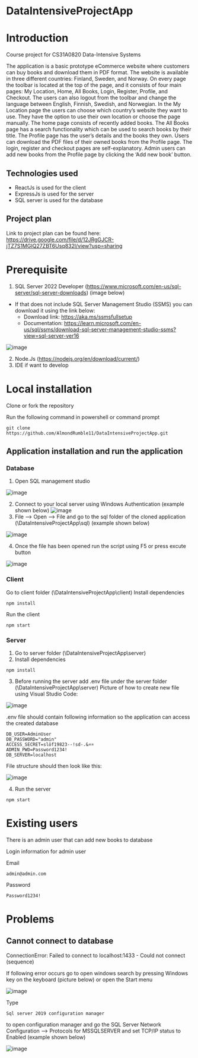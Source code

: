 # DataIntensiveProjectApp

# Introduction
Course project for CS31A0820 Data-Intensive Systems

The application is a basic prototype eCommerce website where customers can buy books and download them in PDF format. The website is available in three different countries: Finland, Sweden, and Norway. On every page the toolbar is located at the top of the page, and it consists of four main pages: My Location, Home, All Books, Login, Register, Profile, and Checkout. The users can also logout from the toolbar and change the language between English, Finnish, Swedish, and Norwegian. 
In the My Location page the users can choose which country’s website they want to use. They have the option to use their own location or choose the page manually. The home page consists of recently added books. The All Books page has a search functionality which can be used to search books by their title. The Profile page has the user’s details and the books they own. Users can download the PDF files of their owned books from the Profile page. The login, register and checkout pages are self-explanatory. Admin users can add new books from the Profile page by clicking the ‘Add new book’ button.

## Technologies used
- ReactJs is used for the client
- ExpressJs is used for the server
- SQL server is used for the database 
## Project plan
Link to project plan can be found here: https://drive.google.com/file/d/12JRgGJCR-jTZ7S1MGIQ27ZBT6Usq832l/view?usp=sharing 


# Prerequisite

1. SQL Server 2022 Developer (https://www.microsoft.com/en-us/sql-server/sql-server-downloads) (image below)

- If that does not include SQL Server Management Studio (SSMS) you can download it using the link below:
    - Download link: https://aka.ms/ssmsfullsetup
    - Documentation: https://learn.microsoft.com/en-us/sql/ssms/download-sql-server-management-studio-ssms?view=sql-server-ver16

![image](https://user-images.githubusercontent.com/54431988/208126570-bada551d-804f-4490-a2b8-b1d68b17cfbc.png)

2. Node.Js (https://nodejs.org/en/download/current/)
3. IDE if want to develop


# Local installation

Clone or fork the repository

Run the following command in powershell or command prompt

```
git clone https://github.com/AlmondRumble11/DataIntensiveProjectApp.git
```

## Application installation and run the application

### Database

1. Open SQL management studio

![image](https://user-images.githubusercontent.com/54431988/208125725-c98e3b19-4727-4102-96cc-ef8bb5a68be4.png)

2. Connect to your local server using Windows Authentication (example shown below)
![image](https://user-images.githubusercontent.com/54431988/208117396-d28695d5-7443-42fb-af97-377a4f59f472.png)
3. File --> Open --> File and go to the sql folder of the cloned application (<Root>\DataIntensiveProjectApp\sql) (example shown below)
    
![image](https://user-images.githubusercontent.com/54431988/208122938-c1df754f-04d4-4521-9da7-75ca9793121e.png)

4. Once the file has been opened run the script using F5 or press excute button

![image](https://user-images.githubusercontent.com/54431988/208125859-a738d557-df97-40df-94ec-649b1f003073.png)

### Client

Go to client folder (<Root>\DataIntensiveProjectApp\client)
Install dependencies
```
npm install
```
Run the client
```
npm start
```


### Server

1. Go to server folder (<Root>\DataIntensiveProjectApp\server)
2. Install dependencies
```
npm install
```
3. Before running the server add .env file under the server folder (<Root>\DataIntensiveProjectApp\server)
Picture of how to create new file using Visual Studio Code:
    
![image](https://user-images.githubusercontent.com/54431988/208129747-a7c90d36-325f-4624-9531-7beda591b1e4.png)
    
.env file should contain following information so the application can access the created database
```
DB_USER=AdminUser
DB_PASSWORD="admin"
ACCESS_SECRET=slöf19823--!sd-.&¤¤
ADMIN_PWD=Password1234!
DB_SERVER=localhost
```
File structure should then look like this:

![image](https://user-images.githubusercontent.com/54431988/208122525-a73a588e-a798-4ee0-aae7-9744d2143eb5.png)

4. Run the server
```
npm start
```

# Existing users
There is an admin user that can add new books to database

Login information for admin user

Email
```
admin@admin.com
```
Password
```
Password1234!
```

# Problems
## Cannot connect to database
ConnectionError: Failed to connect to localhost:1433 - Could not connect (sequence)

If following error occurs go to open windows search by pressing Windows key on the keyboard (picture below) or open the Start menu

![image](https://user-images.githubusercontent.com/54431988/208123606-fb43d6ff-a092-45ed-bf0b-d1e34977abab.png)

Type 
```
Sql server 2019 configuration manager 
```
    
to open configuration manager and go the SQL Server Network Configuration --> Protocols for MSSQLSERVER and set TCP/IP status to Enabled (example shown below)

![image](https://user-images.githubusercontent.com/54431988/208127894-c9a54433-4bf0-4231-8e3b-2504caf91eef.png)



